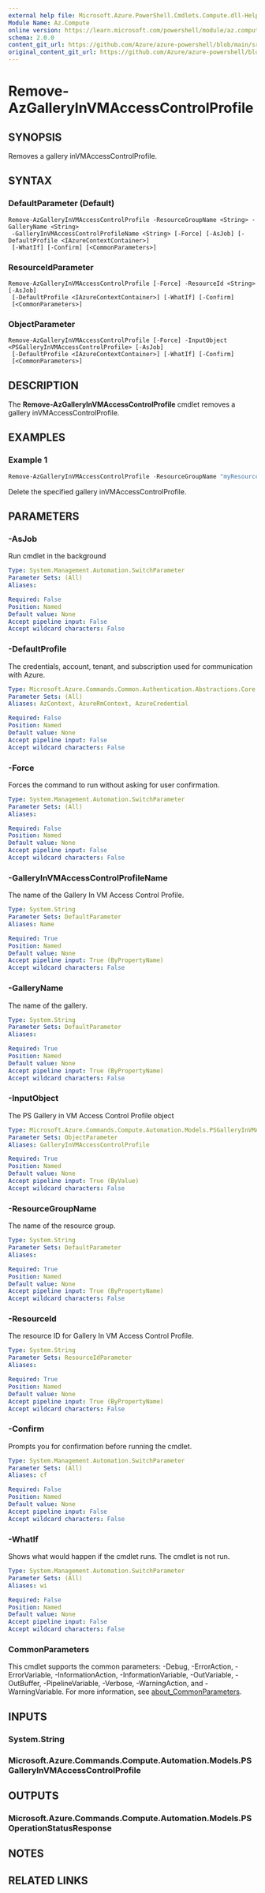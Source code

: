 ```yaml
---
external help file: Microsoft.Azure.PowerShell.Cmdlets.Compute.dll-Help.xml
Module Name: Az.Compute
online version: https://learn.microsoft.com/powershell/module/az.compute/remove-azgalleryinvmaccesscontrolprofile
schema: 2.0.0
content_git_url: https://github.com/Azure/azure-powershell/blob/main/src/Compute/Compute/help/Remove-AzGalleryInVMAccessControlProfile.md
original_content_git_url: https://github.com/Azure/azure-powershell/blob/main/src/Compute/Compute/help/Remove-AzGalleryInVMAccessControlProfile.md
---
```


# Remove-AzGalleryInVMAccessControlProfile

## SYNOPSIS
Removes a gallery inVMAccessControlProfile.

## SYNTAX

### DefaultParameter (Default)
```
Remove-AzGalleryInVMAccessControlProfile -ResourceGroupName <String> -GalleryName <String>
 -GalleryInVMAccessControlProfileName <String> [-Force] [-AsJob] [-DefaultProfile <IAzureContextContainer>]
 [-WhatIf] [-Confirm] [<CommonParameters>]
```

### ResourceIdParameter
```
Remove-AzGalleryInVMAccessControlProfile [-Force] -ResourceId <String> [-AsJob]
 [-DefaultProfile <IAzureContextContainer>] [-WhatIf] [-Confirm]
 [<CommonParameters>]
```

### ObjectParameter
```
Remove-AzGalleryInVMAccessControlProfile [-Force] -InputObject <PSGalleryInVMAccessControlProfile> [-AsJob]
 [-DefaultProfile <IAzureContextContainer>] [-WhatIf] [-Confirm]
 [<CommonParameters>]
```

## DESCRIPTION
The **Remove-AzGalleryInVMAccessControlProfile** cmdlet removes a gallery inVMAccessControlProfile.

## EXAMPLES

### Example 1
```powershell
Remove-AzGalleryInVMAccessControlProfile -ResourceGroupName "myResourceGroup" -GalleryName "myGallery" -GalleryInVMAccessControlProfileName "myControlProfile"
```

Delete the specified gallery inVMAccessControlProfile.

## PARAMETERS

### -AsJob
Run cmdlet in the background

```yaml
Type: System.Management.Automation.SwitchParameter
Parameter Sets: (All)
Aliases:

Required: False
Position: Named
Default value: None
Accept pipeline input: False
Accept wildcard characters: False
```

### -DefaultProfile
The credentials, account, tenant, and subscription used for communication with Azure.

```yaml
Type: Microsoft.Azure.Commands.Common.Authentication.Abstractions.Core.IAzureContextContainer
Parameter Sets: (All)
Aliases: AzContext, AzureRmContext, AzureCredential

Required: False
Position: Named
Default value: None
Accept pipeline input: False
Accept wildcard characters: False
```

### -Force
Forces the command to run without asking for user confirmation.

```yaml
Type: System.Management.Automation.SwitchParameter
Parameter Sets: (All)
Aliases:

Required: False
Position: Named
Default value: None
Accept pipeline input: False
Accept wildcard characters: False
```

### -GalleryInVMAccessControlProfileName
The name of the Gallery In VM Access Control Profile.

```yaml
Type: System.String
Parameter Sets: DefaultParameter
Aliases: Name

Required: True
Position: Named
Default value: None
Accept pipeline input: True (ByPropertyName)
Accept wildcard characters: False
```

### -GalleryName
The name of the gallery.

```yaml
Type: System.String
Parameter Sets: DefaultParameter
Aliases:

Required: True
Position: Named
Default value: None
Accept pipeline input: True (ByPropertyName)
Accept wildcard characters: False
```

### -InputObject
The PS Gallery in VM Access Control Profile object

```yaml
Type: Microsoft.Azure.Commands.Compute.Automation.Models.PSGalleryInVMAccessControlProfile
Parameter Sets: ObjectParameter
Aliases: GalleryInVMAccessControlProfile

Required: True
Position: Named
Default value: None
Accept pipeline input: True (ByValue)
Accept wildcard characters: False
```

### -ResourceGroupName
The name of the resource group.

```yaml
Type: System.String
Parameter Sets: DefaultParameter
Aliases:

Required: True
Position: Named
Default value: None
Accept pipeline input: True (ByPropertyName)
Accept wildcard characters: False
```

### -ResourceId
The resource ID for Gallery In VM Access Control Profile.

```yaml
Type: System.String
Parameter Sets: ResourceIdParameter
Aliases:

Required: True
Position: Named
Default value: None
Accept pipeline input: True (ByPropertyName)
Accept wildcard characters: False
```

### -Confirm
Prompts you for confirmation before running the cmdlet.

```yaml
Type: System.Management.Automation.SwitchParameter
Parameter Sets: (All)
Aliases: cf

Required: False
Position: Named
Default value: None
Accept pipeline input: False
Accept wildcard characters: False
```

### -WhatIf
Shows what would happen if the cmdlet runs.
The cmdlet is not run.

```yaml
Type: System.Management.Automation.SwitchParameter
Parameter Sets: (All)
Aliases: wi

Required: False
Position: Named
Default value: None
Accept pipeline input: False
Accept wildcard characters: False
```

### CommonParameters
This cmdlet supports the common parameters: -Debug, -ErrorAction, -ErrorVariable, -InformationAction, -InformationVariable, -OutVariable, -OutBuffer, -PipelineVariable, -Verbose, -WarningAction, and -WarningVariable. For more information, see [about_CommonParameters](http://go.microsoft.com/fwlink/?LinkID=113216).

## INPUTS

### System.String

### Microsoft.Azure.Commands.Compute.Automation.Models.PSGalleryInVMAccessControlProfile

## OUTPUTS

### Microsoft.Azure.Commands.Compute.Automation.Models.PSOperationStatusResponse

## NOTES

## RELATED LINKS
